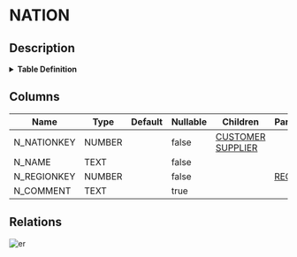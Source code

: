 # NATION

## Description

<details>
<summary><strong>Table Definition</strong></summary>

```sql
create or replace TABLE NATION (
	N_NATIONKEY NUMBER(38,0) NOT NULL,
	N_NAME VARCHAR(25) NOT NULL,
	N_REGIONKEY NUMBER(38,0) NOT NULL,
	N_COMMENT VARCHAR(152)
);
```

</details>

## Columns

| Name | Type | Default | Nullable | Children | Parents | Comment |
| ---- | ---- | ------- | -------- | -------- | ------- | ------- |
| N_NATIONKEY | NUMBER |  | false | [CUSTOMER](CUSTOMER.md) [SUPPLIER](SUPPLIER.md) |  |  |
| N_NAME | TEXT |  | false |  |  |  |
| N_REGIONKEY | NUMBER |  | false |  | [REGION](REGION.md) |  |
| N_COMMENT | TEXT |  | true |  |  |  |

## Relations

![er](NATION.svg)
